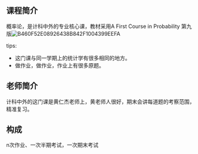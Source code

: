 ## 课程简介
概率论，是计科中外的专业核心课，教材采用A First Course in Probability 第九版![B460F52E08926438B842F1004399EEFA](https://user-images.githubusercontent.com/72693579/172005853-5a10ecf1-5790-45c5-b0d1-6bedcaa5f1d6.png)

tips:  
- 这门课与同一学期上的统计学有很多相同的地方。
- 做作业，做作业，作业上有很多原题。

## 老师简介
计科中外的这门课是黄仁杰老师上，黄老师人很好，期末会讲每道题的考察范围，精准复习。
## 构成
n次作业、一次半期考试，一次期末考试  
